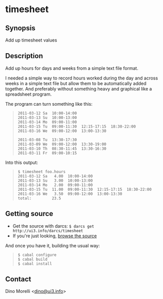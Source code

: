 # timesheet


## Synopsis

Add up timesheet values


## Description

Add up hours for days and weeks from a simple text file format.

I needed a simple way to record hours worked during the day and across weeks in a simple text file but allow them to be automatically added together. And preferably without something heavy and graphical like a spreadsheet program.

The program can turn something like this:

>     2011-03-12 Sa  10:00-14:00
>     2011-03-13 Su  10:00-13:00
>     2011-03-14 Mo  09:00-11:00
>     2011-03-15 Tu  09:00-11:30  12:15-17:15  18:30-22:00
>     2011-03-16 We  09:00-12:00  13:00-13:30
>     
>     2011-03-08 Tu  13:30-17:30
>     2011-03-09 We  09:00-12:00  13:30-19:00
>     2011-03-10 Th  08:30-11:45  13:30-16:30
>     2011-03-11 Fr  09:00-10:15
>

Into this output:

>     $ timesheet foo.hours 
>     2011-03-12 Sa   4.00  10:00-14:00
>     2011-03-13 Su   3.00  10:00-13:00
>     2011-03-14 Mo   2.00  09:00-11:00
>     2011-03-15 Tu  11.00  09:00-11:30  12:15-17:15  18:30-22:00
>     2011-03-16 We   3.50  09:00-12:00  13:00-13:30
>     total:         23.5


## Getting source

- Get the source with darcs: `$ darcs get http://ui3.info/darcs/timesheet`
- If you're just looking, [browse the source](http://ui3.info/darcs/timesheet)

And once you have it, building the usual way:

>     $ cabal configure
>     $ cabal build
>     $ cabal install


## Contact

Dino Morelli <[dino@ui3.info](mailto:dino@ui3.info)>
